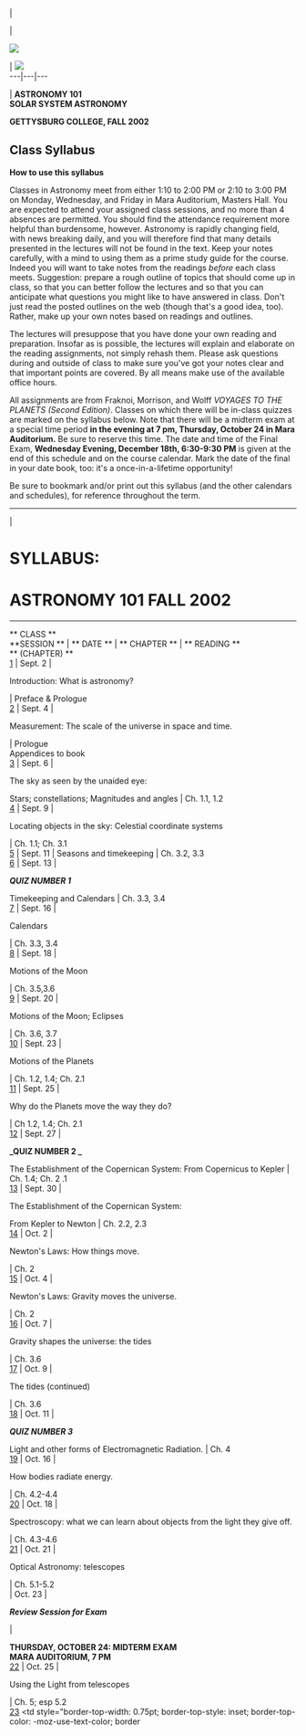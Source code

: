     
  
  
  
|



|

![](http://www.gettysburg.edu/academics/physics/clea/gifs%5Castitsm.gif)

|  ![](ball-saturn.gif)  
---|---|---  
  
  



| **ASTRONOMY 101**  
**SOLAR SYSTEM ASTRONOMY**

    
**GETTYSBURG COLLEGE, FALL 2002**

##  **Class Syllabus**

**How to use this syllabus**

Classes in Astronomy meet from either 1:10 to 2:00 PM or 2:10 to 3:00 PM  on
Monday, Wednesday, and Friday in Mara Auditorium, Masters Hall. You are
expected to attend your assigned class sessions, and no more than 4 absences
are permitted. You should find the attendance requirement more helpful than
burdensome, however.  Astronomy is rapidly changing field, with news breaking
daily, and you will therefore find that many details presented in the lectures
will not be found in the text. Keep your notes carefully, with a mind to using
them as a prime study guide for the course. Indeed you will want to take notes
from the readings _before_ each class meets. Suggestion: prepare a rough
outline of topics that should come up in class, so that you can better follow
the lectures and so that you can anticipate what questions you might like to
have answered in class.    Don't just read the posted outlines on the web
(though that's a good idea, too).  Rather, make up your own notes based on
readings and outlines.

The lectures will presuppose that you have done your own reading and
preparation. Insofar as is possible, the lectures will explain and elaborate
on the reading assignments, not simply rehash them. Please ask questions
during and outside of class to make sure you've got your notes clear and that
important points are covered.  By all means make use of the available office
hours.

All assignments are from Fraknoi, Morrison,  and Wolff  _VOYAGES TO THE
PLANETS (Second Edition)_. Classes on which there will be in-class quizzes are
marked on the syllabus below. Note that there will be a midterm exam at a
special time period **in the evening at 7 pm, Thursday, October 24 in Mara
Auditorium.** Be sure to reserve this time. The date and time of the Final
Exam, **Wednesday Evening, December 18th, 6:30-9:30 PM** is given at the end
of this schedule and on the course calendar. Mark the date of the final in
your date book, too: it's a once-in-a-lifetime opportunity!  

Be sure to bookmark and/or print out this syllabus (and the other calendars
and schedules), for reference throughout the term.

* * *

  
  
|

#  SYLLABUS:

#  ASTRONOMY 101 FALL 2002  
  
---  
**  CLASS **  
**SESSION  ** |  **  DATE ** |  **  CHAPTER ** |  **  READING **  
**  (CHAPTER) **  
[ 1](http://www.gettysburg.edu/academics/physics/clea/A101ol01.html) |  Sept.
2 |

Introduction: What is astronomy?

|   Preface & Prologue  
[ 2](http://www.gettysburg.edu/academics/physics/clea/A101ol02.html) |  Sept.
4 |

Measurement: The scale of the universe in space and time.

|  Prologue  
Appendices to book  
[ 3](http://www.gettysburg.edu/academics/physics/clea/A101ol03.html) |  Sept.
6 |

The sky as seen by the unaided eye:

Stars; constellations; Magnitudes and angles |   Ch. 1.1, 1.2  
[ 4](http://www.gettysburg.edu/academics/physics/clea/A101ol04.html) |  Sept.
9 |

Locating objects in the sky: Celestial coordinate systems

|  Ch. 1.1; Ch. 3.1  
[ 5](http://www.gettysburg.edu/academics/physics/clea/A101ol05.html) |  Sept.
11 |  Seasons and timekeeping |  Ch. 3.2, 3.3  
[ 6](http://www.gettysburg.edu/academics/physics/clea/A101ol06.html) |  Sept.
13 |

**_QUIZ NUMBER 1_**

Timekeeping and Calendars |  Ch. 3.3, 3.4  
[ 7](http://www.gettysburg.edu/academics/physics/clea/A101ol07.html) |  Sept.
16 |

Calendars

|  Ch. 3.3, 3.4  
[ 8](http://www.gettysburg.edu/academics/physics/clea/A101ol08.html) |  Sept.
18 |

Motions of the Moon

|  Ch. 3.5,3.6  
[ 9](http://www.gettysburg.edu/academics/physics/clea/A101ol09.html) |  Sept.
20 |

Motions of the Moon; Eclipses

|  Ch. 3.6, 3.7  
[ 10](http://www.gettysburg.edu/academics/physics/clea/A101ol10.html) |  Sept.
23 |

Motions of the Planets

|  Ch. 1.2, 1.4; Ch. 2.1  
[ 11](http://www.gettysburg.edu/academics/physics/clea/A101ol11.html) |  Sept.
25 |

Why do the Planets move the way they do?

|  Ch 1.2, 1.4; Ch. 2.1  
[ 12](http://www.gettysburg.edu/academics/physics/clea/A101ol12.html) |  Sept.
27 |

**_QUIZ NUMBER 2  _**

The Establishment of the Copernican System: From Copernicus to Kepler |  Ch.
1.4; Ch. 2 .1  
[ 13](http://www.gettysburg.edu/academics/physics/clea/A101ol13.html) |  Sept.
30 |

The Establishment of the Copernican System:

From Kepler to Newton |  Ch. 2.2, 2.3  
[ 14](http://www.gettysburg.edu/academics/physics/clea/A101ol14.html) |  Oct.
2 |

Newton's Laws: How things move.

|  Ch. 2  
[ 15](http://www.gettysburg.edu/academics/physics/clea/A101ol15.html) |  Oct.
4 |

Newton's Laws: Gravity moves the universe.

|  Ch. 2  
[ 16](http://www.gettysburg.edu/academics/physics/clea/A101ol16.html) |  Oct.
7 |

Gravity shapes the universe: the tides

|  Ch. 3.6  
[ 17](http://www.gettysburg.edu/academics/physics/clea/A101ol17.html) |  Oct.
9 |

The tides (continued)

|  Ch. 3.6  
[ 18](http://www.gettysburg.edu/academics/physics/clea/A101ol18.html) |  Oct.
11 |

**_QUIZ NUMBER 3_**

Light and other forms of Electromagnetic Radiation.   |  Ch. 4  
[ 19](http://www.gettysburg.edu/academics/physics/clea/A101ol19.html) |  Oct.
16 |

How bodies radiate energy.

|  Ch. 4.2-4.4  
[ 20](http://www.gettysburg.edu/academics/physics/clea/A101ol20.html) |  Oct.
18 |

Spectroscopy: what we can learn about objects from the light they give off.

|  Ch. 4.3-4.6  
[ 21](http://www.gettysburg.edu/academics/physics/clea/A101ol21.html) |  Oct.
21 |

Optical Astronomy: telescopes

|  Ch. 5.1-5.2  
  |  Oct. 23 |

**_Review Session for Exam_**

|

  
  
**THURSDAY, OCTOBER 24:   MIDTERM EXAM**  
**MARA AUDITORIUM, 7 PM**  
[ 22](http://www.gettysburg.edu/academics/physics/clea/A101ol22.html) |  Oct.
25 |

Using the Light from telescopes

|  Ch. 5; esp 5.2  
[ 23](http://www.gettysburg.edu/academics/physics/clea/A101ol23.html) <td
style="border-top-width: 0.75pt; border-top-style: inset; border-top-color:
-moz-use-text-color; border

